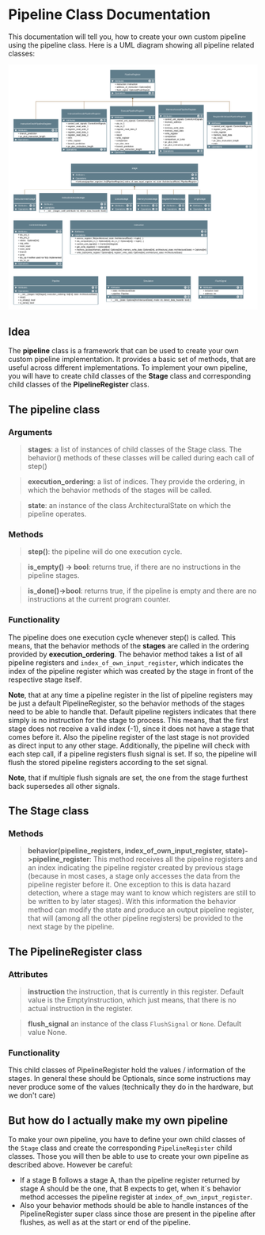 # Pipeline Class Documentation

This documentation will tell you, how to create your own custom pipeline using the pipeline class. Here is a UML diagram showing all pipeline related classes:

<img src="Pipeline_UML.svg" alt="UML diagram of all pipeline related classes">

## Idea
The **pipeline** class is a framework that can be used to create your own custom pipeline implementation. It provides a basic set of methods, that are useful across different implementations. To implement your own pipeline, you will have to create  child classes of the **Stage** class and corresponding child classes of the **PipelineRegister** class.
## The pipeline class
### Arguments
> **stages**: a list of instances of child classes of the Stage class. The behavior() methods of these classes will be called during each call of step()

> **execution_ordering**: a list of indices. They provide the ordering, in which the behavior methods of the stages will be called.

> **state**:  an instance of the class ArchitecturalState on which the pipeline operates.

### Methods
> **step()**: the pipeline will do one execution cycle.

> **is_empty() -> bool**: returns true, if there are no instructions in the pipeline stages.

> **is_done()->bool**: returns true, if the pipeline is empty and there are no instructions at the current program counter.

### Functionality
The pipeline does one execution cycle whenever step() is called.
This means, that the behavior methods of the **stages** are called in the ordering provided by **execution_ordering**.
The behavior method takes a list of all pipeline registers and `index_of_own_input_register`, which indicates the index of the pipeline register which was created by the stage in front of the respective stage itself.

**Note**, that at any time a pipeline register in the list of pipeline registers may be just a default PipelineRegister, so the behavior methods of the stages need to be able to handle that. Default pipeline registers indicates that there simply is no instruction for the stage to process.
This means, that the first stage does not receive a valid index (-1), since it does not have a stage that comes before it. Also the pipeline register of the last stage is not provided as direct input to any other stage.
Additionally, the pipeline will check with each step call, if a pipeline registers flush signal is set. If so, the pipeline will flush the stored pipeline registers according to the set signal.

**Note**, that if multiple flush signals are set, the one from the stage furthest back supersedes all other signals.
## The Stage class
### Methods
> **behavior(pipeline_registers, index_of_own_input_register, state)->pipeline_register**:
> This method receives all the pipeline registers and an index indicating the pipeline register created by previous stage (because in most cases, a stage only accesses the data from the pipeline register before it. One exception to this is data hazard detection, where a stage may want to know which registers are still to be written to by later stages). With this information the behavior method can modify the state and produce an output pipeline register, that will (among all the other pipeline registers) be provided to the next stage by the pipeline.
## The PipelineRegister class
### Attributes
> **instruction** the instruction, that is currently in this register. Default value is the EmptyInstruction, which just means, that there is no actual instruction in the register.

> **flush_signal** an instance of the class `FlushSignal` or `None`. Default value None.

### Functionality
This child classes of PipelineRegister hold the values / information of the stages. In general these should be Optionals, since some instructions may never produce some of the values (technically they do in the hardware, but we don't care)
## But how do I actually make my own pipeline
To make your own pipeline, you have to define your own child classes of the `Stage` class and create the corresponding `PipelineRegister` child classes. Those you will then be able to use to create your own pipeline as described above.
However be careful:
- If a stage B follows a stage A, than the pipeline register returned by stage A should be the one, that B expects to get, when it´s behavior method accesses the pipeline register at `index_of_own_input_register`.
- Also your behavior methods should be able to handle instances of the PipelineRegister super class since those are present in the pipeline after flushes, as well as at the start or end of the pipeline.
